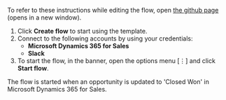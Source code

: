 To refer to these instructions while editing the flow, open [the github page](https://github.com/ot4i/app-connect-templates/tree/master/resources/markdown/Slack%20notifications%20for%20Closed%20Won%20opportunities%20in%20MS%20Dynamics_instructions.md) (opens in a new window).

1.	Click **Create flow** to start using the template.
2.	Connect to the following accounts by using your credentials:
    - **Microsoft Dynamics 365 for Sales** 
    - **Slack**
3.	To start the flow, in the banner, open the options menu [⋮] and click **Start flow**.

The flow is started when an opportunity is updated to 'Closed Won' in Microsoft Dynamics 365 for Sales.
